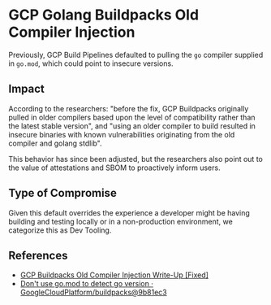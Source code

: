 # GCP Golang Buildpacks Old Compiler Injection

Previously, GCP Build Pipelines defaulted to pulling the `go` compiler supplied in `go.mod`, which could point to insecure versions.

## Impact

According to the researchers: "before the fix, GCP Buildpacks originally pulled in older compilers based upon the level of compatibility rather than the latest stable version", and "using an older compiler to build resulted in insecure binaries with known vulnerabilities originating from the old compiler and golang stdlib".

This behavior has since been adjusted, but the researchers also point out to the value of attestations and SBOM to proactively inform users.

## Type of Compromise

Given this default overrides the experience a developer might be having building and testing locally or in a non-production environment, we categorize this as Dev Tooling.

## References

- [GCP Buildpacks Old Compiler Injection Write-Up [Fixed]](https://zt.dev/posts/gcp-buildpacks-old-compiler/)
- [Don't use go.mod to detect go version · GoogleCloudPlatform/buildpacks@9b81ec3](https://github.com/GoogleCloudPlatform/buildpacks/commit/9b81ec3cca918acae5c1f82ba3d1dcf92c649986)